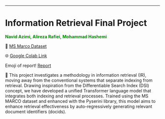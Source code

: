---
# Information Retrieval Final Project


<span style="color: #008800">**Navid Azimi, Alireza Rafiei, Mohammad Hashemi**</span>


📁 [MS Marco Dataset](https://ir-datasets.com/msmarco-passage.html#msmarco-passage)


🌐 [Google Colab Link](https://colab.research.google.com/drive/1aTNr6inh4EvVZmWNEdbBrCT6Kflyzi46?usp=sharing)

Emoji of report! [Report](https://www.overleaf.com/8672994817mmhqcqqtqptz#0c069d)


📌 This project investigates a  methodology in information retrieval (IR), moving away from the conventional systems that separate indexing from retrieval. Drawing inspiration from the Differentiable Search Index (DSI) concept, we have developed a unified Transformer language model that integrates both indexing and retrieval processes. Trained using the MS MARCO dataset and enhanced with the Pyserini library, this model aims to enhance retrieval effectiveness by auto-regressively generating relevant document identifiers (docids).
